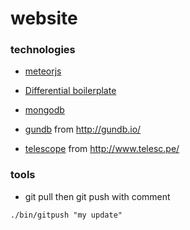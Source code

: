 # website
### technologies
- [meteorjs](https://www.meteor.com/)
 - [Differential boilerplate](https://github.com/Differential/meteor-boilerplate)

- [mongodb](http://www.mongodb.com/)
- [gundb](https://github.com/nethack-rd/gun) from http://gundb.io/

- [telescope](https://github.com/nethack-rd/Telescope) from http://www.telesc.pe/

### tools
- git pull then git push with comment

```
./bin/gitpush "my update"
```

